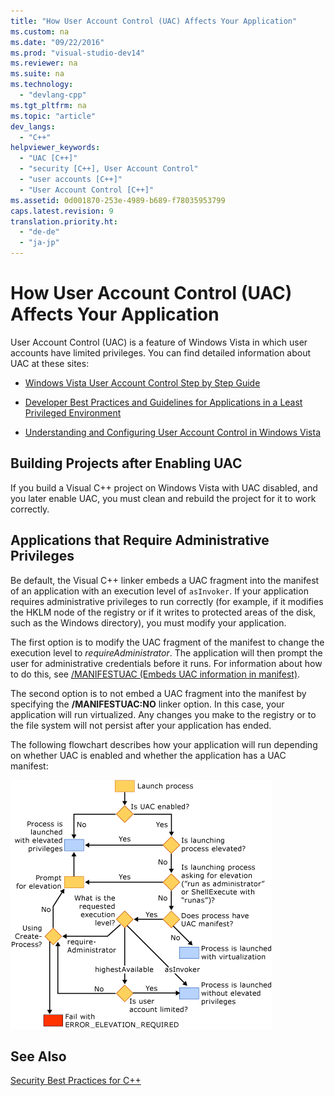 ```yaml
---
title: "How User Account Control (UAC) Affects Your Application"
ms.custom: na
ms.date: "09/22/2016"
ms.prod: "visual-studio-dev14"
ms.reviewer: na
ms.suite: na
ms.technology: 
  - "devlang-cpp"
ms.tgt_pltfrm: na
ms.topic: "article"
dev_langs: 
  - "C++"
helpviewer_keywords: 
  - "UAC [C++]"
  - "security [C++], User Account Control"
  - "user accounts [C++]"
  - "User Account Control [C++]"
ms.assetid: 0d001870-253e-4989-b689-f78035953799
caps.latest.revision: 9
translation.priority.ht: 
  - "de-de"
  - "ja-jp"
---
```

# How User Account Control (UAC) Affects Your Application
User Account Control (UAC) is a feature of Windows Vista in which user accounts have limited privileges. You can find detailed information about UAC at these sites:  
  
-   [Windows Vista User Account Control Step by Step Guide](http://go.microsoft.com/fwlink/?linkid=53781)  
  
-   [Developer Best Practices and Guidelines for Applications in a Least Privileged Environment](http://go.microsoft.com/fwlink/?linkid=82444)  
  
-   [Understanding and Configuring User Account Control in Windows Vista](http://go.microsoft.com/fwlink/?LinkId=82445)  
  
## Building Projects after Enabling UAC  
 If you build a Visual C++ project on Windows Vista with UAC disabled, and you later enable UAC, you must clean and rebuild the project for it to work correctly.  
  
## Applications that Require Administrative Privileges  
 Be default, the Visual C++ linker embeds a UAC fragment into the manifest of an application with an execution level of `asInvoker`. If your application requires administrative privileges to run correctly (for example, if it modifies the HKLM node of the registry or if it writes to protected areas of the disk, such as the Windows directory), you must modify your application.  
  
 The first option is to modify the UAC fragment of the manifest to change the execution level to *requireAdministrator*. The application will then prompt the user for administrative credentials before it runs. For information about how to do this, see [/MANIFESTUAC (Embeds UAC information in manifest)](../vs140/-manifestuac--embeds-uac-information-in-manifest-.md).  
  
 The second option is to not embed a UAC fragment into the manifest by specifying the **/MANIFESTUAC:NO** linker option. In this case, your application will run virtualized. Any changes you make to the registry or to the file system will not persist after your application has ended.  
  
 The following flowchart describes how your application will run depending on whether UAC is enabled and whether the application has a UAC manifest:  
  
 ![Windows Vista Loader behavior](../vs140/media/uacflowchart.png "UACflowchart")  
  
## See Also  
 [Security Best Practices for C++](../vs140/security-best-practices-for-c--.md)